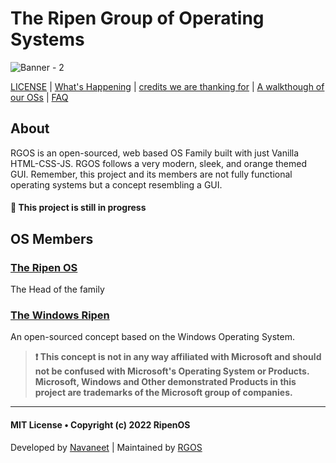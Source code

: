 # The Ripen Group of Operating Systems

![Banner - 2](https://user-images.githubusercontent.com/120778877/209421296-1af41921-fb46-4895-8dac-9746d4655e71.png)

 [LICENSE](LICENSE) | [What's Happening](Docs/Changelog.md) | [credits we are thanking for](Docs/Credits.md) | [A walkthough of our OSs](Docs/Gallery.md) | [FAQ](Docs/questions.md)

## About
 RGOS is an open-sourced, web based OS Family built with just Vanilla HTML-CSS-JS. RGOS follows a very modern, sleek, and orange themed GUI. Remember, this project and its members are not fully functional operating systems but a concept resembling a GUI. 
 #### 🚧 This project is still in progress
 
## OS Members
### [The Ripen OS](https://ripenos.github.io/)
The Head of the family
  
### [The Windows Ripen](https://ripenos.github.io/WinRipen)
An open-sourced concept based on the Windows Operating System.
 > **❗ This concept is not in any way affiliated with Microsoft and should not be confused with Microsoft's Operating System or Products. Microsoft, Windows and Other demonstrated Products in this project are trademarks of the Microsoft group of companies.**

<hr>

#### MIT License • Copyright (c) 2022 RipenOS
Developed by [Navaneet](https://github.com/navaneet239) | Maintained by [RGOS](https://github.com/ripenos)
